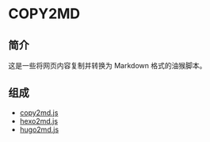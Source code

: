 # COPY2MD

## 简介

这是一些将网页内容复制并转换为 Markdown 格式的油猴脚本。

## 组成

- [copy2md.js](copy2md.js)
- [hexo2md.js](hexo2md.js)
- [hugo2md.js](hugo2md.js)
